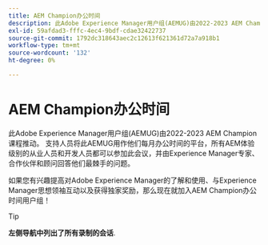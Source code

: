 ```yaml
---
title: AEM Champion办公时间
description: 此Adobe Experience Manager用户组(AEMUG)由2022-2023 AEM Champion课程推动。 支持人员将此AEMUG用作他们每月办公时间的平台
exl-id: 59afdad3-fffc-4ec4-9bdf-cdae32422737
source-git-commit: 1792dc318643aec2c12613f621361d72a7a918b1
workflow-type: tm+mt
source-wordcount: '132'
ht-degree: 0%

---
```


# AEM Champion办公时间

此Adobe Experience Manager用户组(AEMUG)由2022-2023 AEM Champion课程推动。 支持人员将此AEMUG用作他们每月办公时间的平台，所有AEM体验级别的从业人员和开发人员都可以参加此会议，并由Experience Manager专家、合作伙伴和顾问回答他们最棘手的问题。

如果您有兴趣提高对Adobe Experience Manager的了解和使用、与Experience Manager思想领袖互动以及获得独家奖励，那么现在就加入AEM Champion办公时间用户组！

<!--
## What's New

<table>
<tr>
  <td>
    <a href="https://experienceleague.adobe.com/docs/events/apac-commerce-recordings/2023/adobes-paas-cloud-commerce.html">
      <img alt="Adobe Commerce Site Wide Analysis Tool" src="https://video.tv.adobe.com/v/3419132?format=jpeg" />
    </a>
     <div>
      <a href="https://experienceleague.adobe.com/docs/events/apac-commerce-recordings/2023/adobes-paas-cloud-commerce.html">
        <strong>Streamline Your Business with Adobe's PaaS Cloud Commerce</strong>
      </a>
    </div>
    <p>
    <em>Join our webinar to discover the benefits of Adobe's Commerce Cloud PaaS solution, whether you're self-hosting and curious about PaaS or an existing customer seeking to optimize your setup.</em>
    <p>
  </td>
  <td>
    <a href="https://experienceleague.adobe.com/docs/events/apac-commerce-recordings/2023/ai-personalisation.html">
      <img alt="Benefits of upgrading to Adobe Commerce 2.4.4" src="https://video.tv.adobe.com/v/3419107?format=jpeg" />
    </a>
     <div>
      <a href="https://experienceleague.adobe.com/docs/events/apac-commerce-recordings/2023/ai-personalisation.html">
        <strong>AI Powered Personalisation</strong>
      </a>
    </div>
    <p>
    <em>Harness the power of AI for an exceptional customer experience with Adobe's investment in AI and its integration into Commerce.</em>
    <p>
  </td>
  <td>
    <a href="https://experienceleague.adobe.com/docs/events/apac-commerce-recordings/2023/composable-commerce.html">
      <img alt="Composable commerce strategies for scalable and agile e-commerce" src="https://video.tv.adobe.com/v/3420655?format=jpeg" />
    </a>
     <div>
      <a href="https://experienceleague.adobe.com/docs/events/apac-commerce-recordings/2023/composable-commerce.html">
        <strong>Composable commerce strategies for scalable and agile e-commerce</strong>
      </a>
    </div>
    <p>
    <em>Join us for an insightful webinar that will delve into the world of composable architecture and how it is revolutionising the e-commerce landscape.</em>
    <p>
  </td>  
</tr>
</table>
-->

>[!TIP]
>
>**左侧导航中列出了所有录制的会话**.
